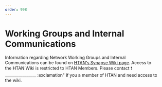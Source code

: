 ```yaml
---
order: 998
---
```


# Working Groups and Internal Communications

Information regarding Network Working Groups and Internal Communications can be found on  [HTAN's Synapse Wiki page](https://www.synapse.org/#!Synapse:syn17022193/wiki/584990).  Access to the HTAN Wiki is restricted to HTAN Members.  Please contact :exclamation: ________________ :exclamation" if you a member of HTAN and need access to the wiki.